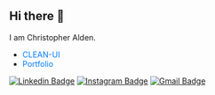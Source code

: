 ## Hi there 👋

I am Christopher Alden.


- <a href="https://clean-ui.vercel.app" style="text-decoration:none;color:#007BFF;">CLEAN-UI</a>
- <a href="https://christopheralden.vercel.app" style="text-decoration:none;color:#007BFF;">Portfolio</a>


[![Linkedin Badge](https://img.shields.io/badge/-christphralden-blue?style=flat-square&logo=Linkedin&logoColor=white&link=https://www.linkedin.com/in/christphralden/)](https://www.linkedin.com/in/christphralden/)
[![Instagram Badge](https://img.shields.io/badge/-christphralden-purple?style=flat-square&logo=instagram&logoColor=white&link=https://instagram.com/christphralden/)](https://instagram.com/christphralden)
[![Gmail Badge](https://img.shields.io/badge/-christopheralden04@gmail.com-c14438?style=flat-square&logo=Gmail&logoColor=white&link=mailto:christopheralden04@gmail.com)](mailto:christopheralden04@gmail.com)
